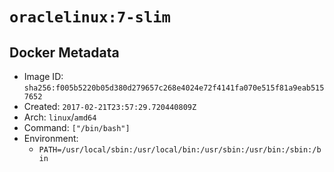 # `oraclelinux:7-slim`

## Docker Metadata

- Image ID: `sha256:f005b5220b05d380d279657c268e4024e72f4141fa070e515f81a9eab5157652`
- Created: `2017-02-21T23:57:29.720440809Z`
- Arch: `linux`/`amd64`
- Command: `["/bin/bash"]`
- Environment:
  - `PATH=/usr/local/sbin:/usr/local/bin:/usr/sbin:/usr/bin:/sbin:/bin`
